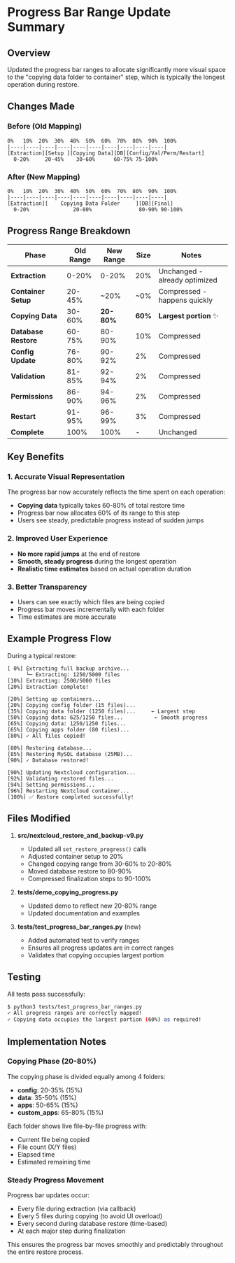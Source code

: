 # Progress Bar Range Update Summary

## Overview
Updated the progress bar ranges to allocate significantly more visual space to the "copying data folder to container" step, which is typically the longest operation during restore.

## Changes Made

### Before (Old Mapping)
```
0%   10%  20%  30%  40%  50%  60%  70%  80%  90%  100%
|----|----|----|----|----|----|----|----|----|----|
[Extraction][Setup ][Copying Data][DB][Config/Val/Perm/Restart]
  0-20%     20-45%    30-60%      60-75% 75-100%
```

### After (New Mapping)
```
0%   10%  20%  30%  40%  50%  60%  70%  80%  90%  100%
|----|----|----|----|----|----|----|----|----|----|
[Extraction][    Copying Data Folder     ][DB][Final]
  0-20%              20-80%               80-90% 90-100%
```

## Progress Range Breakdown

| Phase | Old Range | New Range | Size | Notes |
|-------|-----------|-----------|------|-------|
| **Extraction** | 0-20% | 0-20% | 20% | Unchanged - already optimized |
| **Container Setup** | 20-45% | ~20% | ~0% | Compressed - happens quickly |
| **Copying Data** | 30-60% | **20-80%** | **60%** | **Largest portion** ✨ |
| **Database Restore** | 60-75% | 80-90% | 10% | Compressed |
| **Config Update** | 76-80% | 90-92% | 2% | Compressed |
| **Validation** | 81-85% | 92-94% | 2% | Compressed |
| **Permissions** | 86-90% | 94-96% | 2% | Compressed |
| **Restart** | 91-95% | 96-99% | 3% | Compressed |
| **Complete** | 100% | 100% | - | Unchanged |

## Key Benefits

### 1. **Accurate Visual Representation**
The progress bar now accurately reflects the time spent on each operation:
- **Copying data** typically takes 60-80% of total restore time
- Progress bar now allocates 60% of its range to this step
- Users see steady, predictable progress instead of sudden jumps

### 2. **Improved User Experience**
- **No more rapid jumps** at the end of restore
- **Smooth, steady progress** during the longest operation
- **Realistic time estimates** based on actual operation duration

### 3. **Better Transparency**
- Users can see exactly which files are being copied
- Progress bar moves incrementally with each folder
- Time estimates are more accurate

## Example Progress Flow

During a typical restore:

```
[ 0%] Extracting full backup archive...
      └─ Extracting: 1250/5000 files
[10%] Extracting: 2500/5000 files  
[20%] Extraction complete!

[20%] Setting up containers...
[20%] Copying config folder (15 files)...
[35%] Copying data folder (1250 files)...     ← Largest step
[50%] Copying data: 625/1250 files...          ← Smooth progress
[65%] Copying data: 1250/1250 files...
[65%] Copying apps folder (80 files)...
[80%] ✓ All files copied!

[80%] Restoring database...
[85%] Restoring MySQL database (25MB)...
[90%] ✓ Database restored!

[90%] Updating Nextcloud configuration...
[92%] Validating restored files...
[94%] Setting permissions...
[96%] Restarting Nextcloud container...
[100%] ✅ Restore completed successfully!
```

## Files Modified

1. **src/nextcloud_restore_and_backup-v9.py**
   - Updated all `set_restore_progress()` calls
   - Adjusted container setup to 20%
   - Changed copying range from 30-60% to 20-80%
   - Moved database restore to 80-90%
   - Compressed finalization steps to 90-100%

2. **tests/demo_copying_progress.py**
   - Updated demo to reflect new 20-80% range
   - Updated documentation and examples

3. **tests/test_progress_bar_ranges.py** (new)
   - Added automated test to verify ranges
   - Ensures all progress updates are in correct ranges
   - Validates that copying occupies largest portion

## Testing

All tests pass successfully:
```bash
$ python3 tests/test_progress_bar_ranges.py
✓ All progress ranges are correctly mapped!
✓ Copying data occupies the largest portion (60%) as required!
```

## Implementation Notes

### Copying Phase (20-80%)
The copying phase is divided equally among 4 folders:
- **config**: 20-35% (15%)
- **data**: 35-50% (15%)  
- **apps**: 50-65% (15%)
- **custom_apps**: 65-80% (15%)

Each folder shows live file-by-file progress with:
- Current file being copied
- File count (X/Y files)
- Elapsed time
- Estimated remaining time

### Steady Progress Movement
Progress bar updates occur:
- Every file during extraction (via callback)
- Every 5 files during copying (to avoid UI overload)
- Every second during database restore (time-based)
- At each major step during finalization

This ensures the progress bar moves smoothly and predictably throughout the entire restore process.
